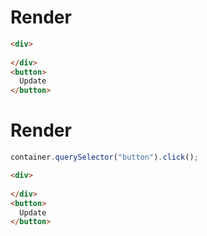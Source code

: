 # Render
```html
<div>
  ‍
</div>
<button>
  Update
</button>
```


# Render
```js
container.querySelector("button").click();
```
```html
<div>
  ‍
</div>
<button>
  Update
</button>
```
